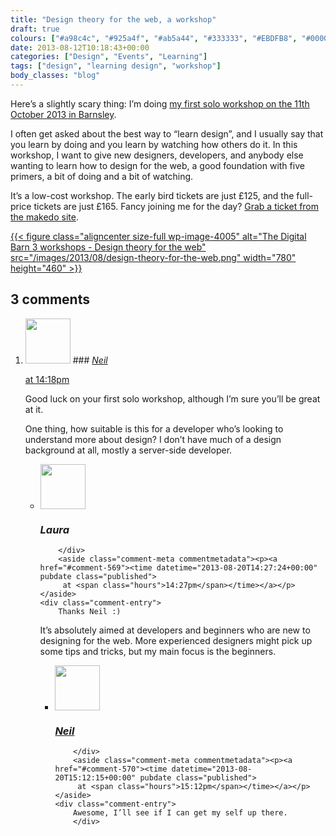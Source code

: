 ```yaml
---
title: "Design theory for the web, a workshop"
draft: true
colours: ["#a98c4c", "#925a4f", "#ab5a44", "#333333", "#EBDFB8", "#000000", "#BD7461"]
date: 2013-08-12T10:18:43+00:00
categories: ["Design", "Events", "Learning"]
tags: ["design", "learning design", "workshop"]
body_classes: "blog"
---
```


Here’s a slightly scary thing: I’m doing [my first solo workshop on the 11th October 2013 in Barnsley](http://makedo.in/design-theory-for-the-web/).

I often get asked about the best way to “learn design”, and I usually say that you learn by doing and you learn by watching how others do it. In this workshop, I want to give new designers, developers, and anybody else wanting to learn how to design for the web, a good foundation with five primers, a bit of doing and a bit of watching.

It’s a low-cost workshop. The early bird tickets are just £125, and the full-price tickets are just £165. Fancy joining me for the day? [Grab a ticket from the makedo site](http://makedo.in/design-theory-for-the-web/#nav-register).

[{{< figure class="aligncenter size-full wp-image-4005" alt="The Digital Barn 3 workshops - Design theory for the web" src="/images/2013/08/design-theory-for-the-web.png" width="780" height="460" >}}](http://makedo.in/design-theory-for-the-web)

## 3 comments

<ol class="commentlist">
	<li class="comment even thread-even depth-1" id="li-comment-568">
			<div class="comment-author vcard">
			<img alt='' src='https://secure.gravatar.com/avatar/148ae4bc14dcf1808cfee69bd9fc5d5e?s=72&amp;d=mm&amp;r=g' srcset='https://secure.gravatar.com/avatar/148ae4bc14dcf1808cfee69bd9fc5d5e?s=144&amp;d=mm&amp;r=g 2x' class='avatar avatar-72 photo' height='72' width='72' />
### <cite class="fn"><a href='http://about.me/NeilNand' rel='external nofollow' class='url'>Neil</a></cite>
		</div>
		<aside class="comment-meta commentmetadata"><p><a href="#comment-568"><time datetime="2013-08-20T14:18:45+00:00" pubdate class="published">
		 at <span class="hours">14:18pm</span></time></a></p>
	</aside>
	<div class="comment-entry">
		Good luck on your first solo workshop, although I’m sure you’ll be great at it.

One thing, how suitable is this for a developer who’s looking to understand more about design? I don’t have much of a design background at all, mostly a server-side developer.
	</div>
	<ul class="children">
		<li class="comment byuser comment-author-laura bypostauthor odd alt depth-2" id="li-comment-569">
			<div class="comment-author vcard">
			<img alt='' src='https://secure.gravatar.com/avatar/55bb2acf65203dbb95c35a83e62e9ae6?s=72&amp;d=mm&amp;r=g' srcset='https://secure.gravatar.com/avatar/55bb2acf65203dbb95c35a83e62e9ae6?s=144&amp;d=mm&amp;r=g 2x' class='avatar avatar-72 photo' height='72' width='72' />
### <cite class="fn">Laura</cite>
		</div>
		<aside class="comment-meta commentmetadata"><p><a href="#comment-569"><time datetime="2013-08-20T14:27:24+00:00" pubdate class="published">
		 at <span class="hours">14:27pm</span></time></a></p>
	</aside>
	<div class="comment-entry">
		Thanks Neil :)

It’s absolutely aimed at developers and beginners who are new to designing for the web. More experienced designers might pick up some tips and tricks, but my main focus is the beginners.
	</div>
	<ul class="children">
		<li class="comment even depth-3" id="li-comment-570">
			<div class="comment-author vcard">
			<img alt='' src='https://secure.gravatar.com/avatar/148ae4bc14dcf1808cfee69bd9fc5d5e?s=72&amp;d=mm&amp;r=g' srcset='https://secure.gravatar.com/avatar/148ae4bc14dcf1808cfee69bd9fc5d5e?s=144&amp;d=mm&amp;r=g 2x' class='avatar avatar-72 photo' height='72' width='72' />
### <cite class="fn"><a href='http://about.me/NeilNand' rel='external nofollow' class='url'>Neil</a></cite>
		</div>
		<aside class="comment-meta commentmetadata"><p><a href="#comment-570"><time datetime="2013-08-20T15:12:15+00:00" pubdate class="published">
		 at <span class="hours">15:12pm</span></time></a></p>
	</aside>
	<div class="comment-entry">
		Awesome, I’ll see if I can get my self up there.
		</div>

		



</li>
</ol>
